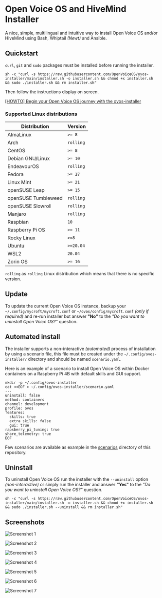 # Open Voice OS and HiveMind Installer

A nice, simple, multilingual and intuitive way to install Open Voice OS and/or HiveMind using Bash, Whiptail _(Newt)_ and Ansible.

## Quickstart

`curl`, `git` and `sudo` packages must be installed before running the installer.

```shell
sh -c "curl -s https://raw.githubusercontent.com/OpenVoiceOS/ovos-installer/main/installer.sh -o installer.sh && chmod +x installer.sh && sudo ./installer.sh && rm installer.sh"
```

Then follow the instructions display on screen.

[[HOWTO] Begin your Open Voice OS journey with the ovos-installer](https://community.openconversational.ai/t/howto-begin-your-open-voice-os-journey-with-the-ovos-installer/14900)

### Supported Linux distributions

| Distribution        | Version   |
| ------------------- | --------- |
| AlmaLinux           | `>= 8`    |
| Arch                | `rolling` |
| CentOS              | `>= 8`    |
| Debian GNU/Linux    | `>= 10`   |
| EndeavourOS         | `rolling` |
| Fedora              | `>= 37`   |
| Linux Mint          | `>= 21`   |
| openSUSE Leap       | `>= 15`   |
| openSUSE Tumbleweed | `rolling` |
| openSUSE Slowroll   | `rolling` |
| Manjaro             | `rolling` |
| Raspbian            | `10`      |
| Raspberry Pi OS     | `>= 11`   |
| Rocky Linux         | `>=8`     |
| Ubuntu              | `>=20.04` |
| WSL2                | `20.04`   |
| Zorin OS            | `>= 16`   |

`rolling` as `rolling` Linux distribution which means that there is no specific version.

## Update

To update the current Open Voice OS instance, backup your `~/.config/mycroft/mycroft.conf` or `~/ovos/config/mycroft.conf` _(only if required)_ and re-run installer but answer **"No"** to the _"Do you want to uninstall Open Voice OS?"_ question.

## Automated install

The installer supports a non-interactive _(automated)_ process of installation by using a scenario file, this file must be created under the `~/.config/ovos-installer/` directory and should be named `scenario.yaml`.

Here is an example of a scenario to install Open Voice OS within Docker containers on a Raspberry Pi 4B with default skills and GUI support.

```shell
mkdir -p ~/.config/ovos-installer
cat <<EOF > ~/.config/ovos-installer/scenario.yaml
---
uninstall: false
method: containers
channel: development
profile: ovos
features:
  skills: true
  extra_skills: false
  gui: true
rapsberry_pi_tuning: true
share_telemetry: true
EOF
```

Few scenarios are available as example in the [scenarios](https://github.com/OpenVoiceOS/ovos-installer/tree/main/scenarios) directory of this repository.

## Uninstall

To uninstall Open Voice OS run the installer with the `--uninstall` option _(non-interactive)_ or simply run the installer and answer **"Yes"** to the _"Do you want to uninstall Open Voice OS?"_ question.

```shell
sh -c "curl -s https://raw.githubusercontent.com/OpenVoiceOS/ovos-installer/main/installer.sh -o installer.sh && chmod +x installer.sh && sudo ./installer.sh --uninstall && rm installer.sh"
```

## Screenshots

![Screenshot 1](docs/images/screenshot_1.png)

![Screenshot 2](docs/images/screenshot_3.png)

![Screenshot 3](docs/images/screenshot_4.png)

![Screenshot 4](docs/images/screenshot_5.png)

![Screenshot 5](docs/images/screenshot_6.png)

![Screenshot 6](docs/images/screenshot_7.png)

![Screenshot 7](docs/images/screenshot_8.png)
